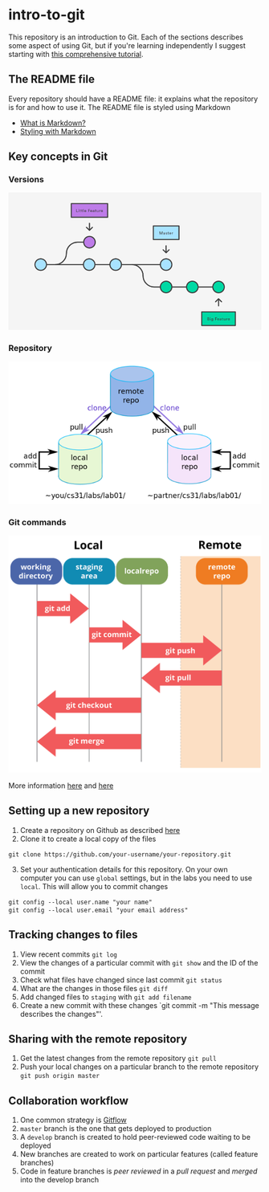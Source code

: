 # intro-to-git
This repository is an introduction to Git. Each of the sections describes some aspect of using Git, but if you're learning independently I suggest starting with [this comprehensive tutorial](https://product.hubspot.com/blog/git-and-github-tutorial-for-beginners).

## The README file
Every repository should have a README file: it explains what the repository is for and how to use it. The README file is styled using Markdown
* [What is Markdown?](https://en.wikipedia.org/wiki/Markdown)
* [Styling with Markdown](https://guides.github.com/features/mastering-markdown/)

## Key concepts in Git
### Versions
![./diagrams/version_history.png](./diagrams/version_history.png)

### Repository
![./diagrams/repos.png](./diagrams/repos.png)

### Git commands
![./diagrams/basic_commands.png](./diagrams/basic_commands.png)

More information [here](https://franiglesias.github.io/git-key-concepts/) and [here](https://guides.github.com/introduction/git-handbook/)


## Setting up a new repository
1. Create a repository on Github as described [here](https://guides.github.com/activities/hello-world/#repository)
2. Clone it to create a local copy of the files
```
git clone https://github.com/your-username/your-repository.git
```
3. Set your authentication details for this repository. On your own computer you can use `global` settings, but in the labs you need to use `local`. This will allow you to commit changes 
```
git config --local user.name "your name"
git config --local user.email "your email address"
```

## Tracking changes to files
1. View recent commits `git log`
2. View the changes of a particular commit with `git show` and the ID of the commit
2. Check what files have changed since last commit `git status`
3. What are the changes in those files `git diff`
4. Add changed files to `staging` with `git add filename`
5. Create a new commit with these changes `git commit -m "This message describes the changes"'.

## Sharing with the remote repository
1. Get the latest changes from the remote repository `git pull`
2. Push your local changes on a particular branch to the remote repository `git push origin master`

## Collaboration workflow
1. One common strategy is [Gitflow](https://datasift.github.io/gitflow/IntroducingGitFlow.html)
2. `master` branch is the one that gets deployed to production
3. A `develop` branch is created to hold peer-reviewed code waiting to be deployed
4. New branches are created to work on particular features (called feature branches)
5. Code in feature branches is *peer reviewed* in a *pull request* and *merged* into the develop branch
